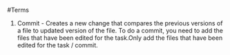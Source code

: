 #Terms 
 
 1. Commit - Creates a new change that compares the previous versions of a file to updated version of the file. 
 To do a commit, you need to add the files that have been edited for the task.Only add the files that have  been edited for the task / commit. 